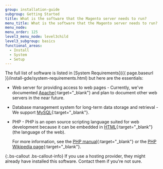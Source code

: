 ```yaml
---
group: installation-guide
subgroup: Getting Started
title: What is the software that the Magento server needs to run?
menu_title: What is the software that the Magento server needs to run?
menu_node:
menu_order: 125
level3_menu_node: level3child
level3_subgroup: basics
functional_areas:
  - Install
  - System
  - Setup
---
```


<!-- This topic is referred to from Magento 2 code! Don't change the [URL](https://glossary.magento.com/url) without informing engineering! -->
<!-- Referring file: README.md owned by core -->



The full list of software is listed in [System Requirements]({{ page.baseurl }}/install-gde/system-requirements.html) but here are the essentials:

*	Web server for providing access to web pages - Currently, we've documented [Apache](http://en.wikipedia.org/wiki/Apache_HTTP_Server){:target="_blank"} and plan to document other web servers in the near future.

*	Database management system for long-term data storage and retrieval - We support [MySQL](http://dev.mysql.com/doc/refman/4.1/en/what-is-mysql.html){:target="_blank"}.

*	PHP - PHP is an open source scripting language suited for web development because it can be embedded in [HTML](http://www.w3schools.com/html/html_intro.asp){:target="_blank"} (the language of the web).

	For more information, see the [PHP manual](http://php.net/manual/en/intro-whatis.php){:target="_blank"} or the [PHP Wikipedia page](http://en.wikipedia.org/wiki/PHP){:target="_blank"}.
	
{:.bs-callout .bs-callout-info}
If you use a hosting provider, they might already have installed this software. Contact them if you're not sure.
